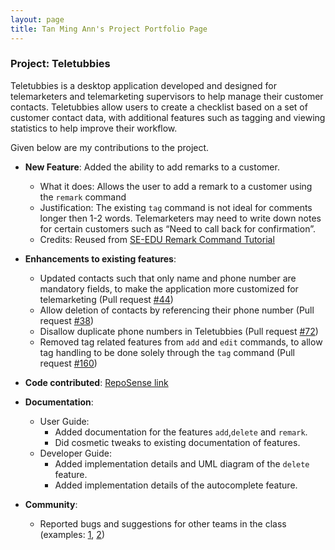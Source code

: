 ```yaml
---
layout: page
title: Tan Ming Ann's Project Portfolio Page
---
```


### Project: Teletubbies

Teletubbies is a desktop application developed and designed for telemarketers and telemarketing supervisors to help manage their customer contacts. Teletubbies allow users to create a checklist based on a set of customer contact data, with additional features such as tagging and viewing statistics to help improve their workflow.

Given below are my contributions to the project.

* **New Feature**: Added the ability to add remarks to a customer.
  * What it does: Allows the user to add a remark to a customer using the `remark` command
  * Justification: The existing `tag` command is not ideal for comments longer then 1-2 words. Telemarketers may need to write down notes for certain customers such as “Need to call back for confirmation”.
  * Credits: Reused from [SE-EDU Remark Command Tutorial](https://nus-cs2103-ay2122s1.github.io/tp/tutorials/AddRemark.html)

* **Enhancements to existing features**:
  * Updated contacts such that only name and phone number are mandatory fields, to make the application more customized for telemarketing (Pull request [\#44](https://github.com/AY2122S1-CS2103T-W15-4/tp/pull/44))
  * Allow deletion of contacts by referencing their phone number (Pull request [\#38](https://github.com/AY2122S1-CS2103T-W15-4/tp/pull/38))
  * Disallow duplicate phone numbers in Teletubbies (Pull request [\#72](https://github.com/AY2122S1-CS2103T-W15-4/tp/pull/72))
  * Removed tag related features from `add` and `edit` commands, to allow tag handling to be done solely through the `tag` command (Pull request [\#160](https://github.com/AY2122S1-CS2103T-W15-4/tp/pull/160))

* **Code contributed**: [RepoSense link](https://nus-cs2103-ay2122s1.github.io/tp-dashboard/?search=skythefire&sort=groupTitle&sortWithin=title&since=2021-09-17&timeframe=commit&mergegroup=&groupSelect=groupByRepos&breakdown=false&tabOpen=true&tabType=authorship&tabAuthor=skythefire&tabRepo=AY2122S1-CS2103T-W15-4%2Ftp%5Bmaster%5D&authorshipIsMergeGroup=false&authorshipFileTypes=docs~functional-code~test-code~other&authorshipIsBinaryFileTypeChecked=false)

* **Documentation**:
  * User Guide:
    * Added documentation for the features `add`,`delete` and `remark`.
    * Did cosmetic tweaks to existing documentation of features.
  * Developer Guide:
    * Added implementation details and UML diagram of the `delete` feature.
    * Added implementation details of the autocomplete feature.

* **Community**:
  * Reported bugs and suggestions for other teams in the class (examples: [1](https://github.com/skythefire/ped/issues/1), [2](https://github.com/skythefire/ped/issues/4))
